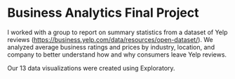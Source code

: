 # Business Analytics Final Project

I worked with a group to report on summary statistics from a dataset of Yelp reviews (https://business.yelp.com/data/resources/open-dataset/). We analyzed average business ratings and prices by industry, location, and company to better understand how and why consumers leave Yelp reviews.

Our 13 data visualizations were created using Exploratory. 
